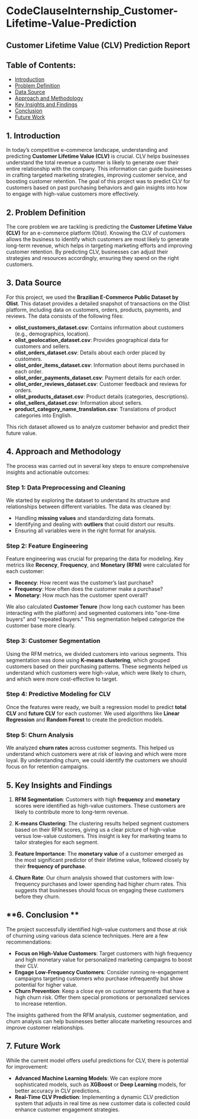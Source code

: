 # CodeClauseInternship_Customer-Lifetime-Value-Prediction

## Customer Lifetime Value (CLV) Prediction Report



## Table of Contents:
- [Introduction](#1.-introduction)
- [Problem Definition](#2.-problem-definition)
- [Data Source](#3.-data-source)
- [Approach and Methodology](#4.-approach-and-methodology)
- [Key Insights and Findings](#5.-key-insights-and-findings)
- [Conclusion](#6.-conclusion)
- [Future Work](#7.-future-work)

## 1. Introduction

In today’s competitive e-commerce landscape, understanding and predicting **Customer Lifetime Value (CLV)** is crucial. CLV helps businesses understand the total revenue a customer is likely to generate over their entire relationship with the company. This information can guide businesses in crafting targeted marketing strategies, improving customer service, and boosting customer retention. The goal of this project was to predict CLV for customers based on past purchasing behaviors and gain insights into how to engage with high-value customers more effectively.

## 2. Problem Definition

The core problem we are tackling is predicting the **Customer Lifetime Value (CLV)** for an e-commerce platform (Olist). Knowing the CLV of customers allows the business to identify which customers are most likely to generate long-term revenue, which helps in targeting marketing efforts and improving customer retention. By predicting CLV, businesses can adjust their strategies and resources accordingly, ensuring they spend on the right customers.

## 3. Data Source

For this project, we used the **Brazilian E-Commerce Public Dataset by Olist**. This dataset provides a detailed snapshot of transactions on the Olist platform, including data on customers, orders, products, payments, and reviews. The data consists of the following files:

* **olist\_customers\_dataset.csv**: Contains information about customers (e.g., demographics, location).
* **olist\_geolocation\_dataset.csv**: Provides geographical data for customers and sellers.
* **olist\_orders\_dataset.csv**: Details about each order placed by customers.
* **olist\_order\_items\_dataset.csv**: Information about items purchased in each order.
* **olist\_order\_payments\_dataset.csv**: Payment details for each order.
* **olist\_order\_reviews\_dataset.csv**: Customer feedback and reviews for orders.
* **olist\_products\_dataset.csv**: Product details (categories, descriptions).
* **olist\_sellers\_dataset.csv**: Information about sellers.
* **product\_category\_name\_translation.csv**: Translations of product categories into English.

This rich dataset allowed us to analyze customer behavior and predict their future value.

## **4. Approach and Methodology**

The process was carried out in several key steps to ensure comprehensive insights and actionable outcomes:

### **Step 1: Data Preprocessing and Cleaning**

We started by exploring the dataset to understand its structure and relationships between different variables. The data was cleaned by:

* Handling **missing values** and standardizing data formats.
* Identifying and dealing with **outliers** that could distort our results.
* Ensuring all variables were in the right format for analysis.

### **Step 2: Feature Engineering**

Feature engineering was crucial for preparing the data for modeling. Key metrics like **Recency**, **Frequency**, and **Monetary (RFM)** were calculated for each customer:

* **Recency**: How recent was the customer’s last purchase?
* **Frequency**: How often does the customer make a purchase?
* **Monetary**: How much has the customer spent overall?

We also calculated **Customer Tenure** (how long each customer has been interacting with the platform) and segmented customers into "one-time buyers" and "repeated buyers." This segmentation helped categorize the customer base more clearly.

### **Step 3: Customer Segmentation**

Using the RFM metrics, we divided customers into various segments. This segmentation was done using **K-means clustering**, which grouped customers based on their purchasing patterns. These segments helped us understand which customers were high-value, which were likely to churn, and which were more cost-effective to target.

### **Step 4: Predictive Modeling for CLV**

Once the features were ready, we built a regression model to predict **total CLV** and **future CLV** for each customer. We used algorithms like **Linear Regression** and **Random Forest** to create the prediction models.

### **Step 5: Churn Analysis**

We analyzed **churn rates** across customer segments. This helped us understand which customers were at risk of leaving and which were more loyal. By understanding churn, we could identify the customers we should focus on for retention campaigns.

## **5. Key Insights and Findings**

1. **RFM Segmentation**: Customers with high **frequency** and **monetary** scores were identified as high-value customers. These customers are likely to contribute more to long-term revenue.

2. **K-means Clustering**: The clustering results helped segment customers based on their RFM scores, giving us a clear picture of high-value versus low-value customers. This insight is key for marketing teams to tailor strategies for each segment.

3. **Feature Importance**: The **monetary value** of a customer emerged as the most significant predictor of their lifetime value, followed closely by their **frequency of purchase**.

4. **Churn Rate**: Our churn analysis showed that customers with low-frequency purchases and lower spending had higher churn rates. This suggests that businesses should focus on engaging these customers before they churn.

## **6. Conclusion **

The project successfully identified high-value customers and those at risk of churning using various data science techniques. Here are a few recommendations:

* **Focus on High-Value Customers**: Target customers with high frequency and high monetary value for personalized marketing campaigns to boost their CLV.
* **Engage Low-Frequency Customers**: Consider running re-engagement campaigns targeting customers who purchase infrequently but show potential for higher value.
* **Churn Prevention**: Keep a close eye on customer segments that have a high churn risk. Offer them special promotions or personalized services to increase retention.

The insights gathered from the RFM analysis, customer segmentation, and churn analysis can help businesses better allocate marketing resources and improve customer relationships.

## **7. Future Work**

While the current model offers useful predictions for CLV, there is potential for improvement:

* **Advanced Machine Learning Models**: We can explore more sophisticated models, such as **XGBoost** or **Deep Learning** models, for better accuracy in CLV predictions.
* **Real-Time CLV Prediction**: Implementing a dynamic CLV prediction system that adjusts in real time as new customer data is collected could enhance customer engagement strategies.


